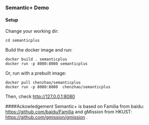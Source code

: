 ### Semantic+ Demo
#### Setup
Change your working dir:

    cd semanticplus

Build the docker image and run:

    docker build . semanticplus
    docker run -p 8080:8080 semanticplus

Or, run with a prebuilt image:
    
    docker pull chenzhao/semanticplus
    docker run -p 8080:8080  chenzhao/semanticplus

Then, check  http://127.0.0.1:8080


####Ackowledgement
Semantic+ is based on Familia from baidu: https://github.com/baidu/Familia  and gMission from HKUST: https://github.com/gmission/gmission . 



